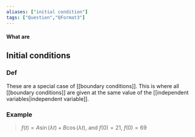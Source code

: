 ```yaml
---
aliases: ["initial condition"]
tags: ["Question","QFormat3"]
---
```


#### What are
## Initial conditions
### Def
These are a special case of [[boundary conditions]]. 
This is where all [[boundary conditions]] are given at the same value of the [[independent variables|independent variable]].

### Example
> $f(t)=A\sin (\lambda t) + B\cos (\lambda t)$, and $f(0)=21$, $f(0)=69$